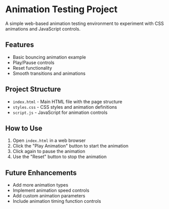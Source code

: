 # Animation Testing Project

A simple web-based animation testing environment to experiment with CSS animations and JavaScript controls.

## Features

- Basic bouncing animation example
- Play/Pause controls
- Reset functionality
- Smooth transitions and animations

## Project Structure

- `index.html` - Main HTML file with the page structure
- `styles.css` - CSS styles and animation definitions
- `script.js` - JavaScript for animation controls

## How to Use

1. Open `index.html` in a web browser
2. Click the "Play Animation" button to start the animation
3. Click again to pause the animation
4. Use the "Reset" button to stop the animation

## Future Enhancements

- Add more animation types
- Implement animation speed controls
- Add custom animation parameters
- Include animation timing function controls
